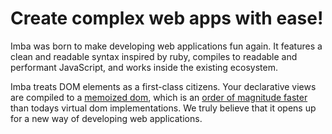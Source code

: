 # Create complex web apps with ease!

Imba was born to make developing web applications fun again. It features a clean and readable syntax inspired by ruby, compiles to readable and performant JavaScript, and works inside the existing ecosystem.

Imba treats DOM elements as a first-class citizens. Your declarative views are compiled to a [memoized dom](/guides/advanced/performance), which is an [order of magnitude faster](https://somebee.github.io/dom-reconciler-bench/index.html) than todays virtual dom implementations. We truly believe that it opens up for a new way of developing web applications.
